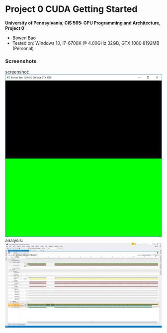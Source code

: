 Project 0 CUDA Getting Started
====================

**University of Pennsylvania, CIS 565: GPU Programming and Architecture, Project 0**

* Bowen Bao
* Tested on: Windows 10, i7-6700K @ 4.00GHz 32GB, GTX 1080 8192MB (Personal)

### Screenshots
screenshot: ![](images/example.png)
analysis: ![](images/image.png)

